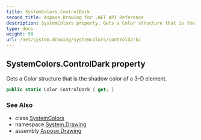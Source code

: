 ```yaml
---
title: SystemColors.ControlDark
second_title: Aspose.Drawing for .NET API Reference
description: SystemColors property. Gets a Color structure that is the shadow color of a 3D element
type: docs
weight: 90
url: /net/system.drawing/systemcolors/controldark/
---
```

## SystemColors.ControlDark property

Gets a Color structure that is the shadow color of a 3-D element.

```csharp
public static Color ControlDark { get; }
```

### See Also

* class [SystemColors](../)
* namespace [System.Drawing](../../systemcolors/)
* assembly [Aspose.Drawing](../../../)


